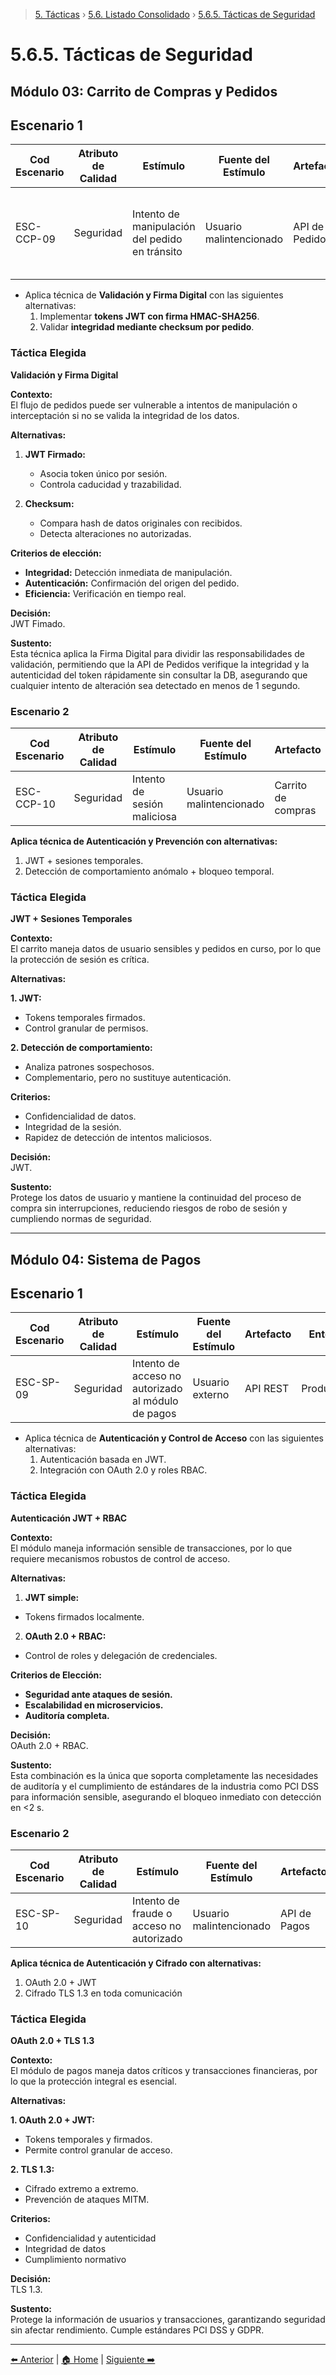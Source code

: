 > [5. Tácticas](../../5.md) › [5.6. Listado Consolidado](../5.6.md) › [5.6.5. Tácticas de Seguridad](5.6.5.md)

# 5.6.5. Tácticas de Seguridad

##  Módulo 03: Carrito de Compras y Pedidos

## Escenario 1

| **Cod Escenario** | **Atributo de Calidad** | **Estímulo** | **Fuente del Estímulo** | **Artefacto** | **Entorno** | **Respuesta** | **Medida de Respuesta** |
|--------------------|--------------------------|---------------|--------------------------|----------------|---------------|--------------------------|---------------------------|
| ESC-CCP-09 | Seguridad | Intento de manipulación del pedido en tránsito | Usuario malintencionado | API de Pedidos | Producción | Se bloquea la operación y se notifica al sistema de seguridad | Evento detectado en < 1 s |

- Aplica técnica de **Validación y Firma Digital** con las siguientes alternativas:  
  1. Implementar **tokens JWT con firma HMAC-SHA256**.  
  2. Validar **integridad mediante checksum por pedido**.

### **Táctica Elegida**
**Validación y Firma Digital**

**Contexto:**  
El flujo de pedidos puede ser vulnerable a intentos de manipulación o interceptación si no se valida la integridad de los datos.

**Alternativas:**  
1. **JWT Firmado:**  
   - Asocia token único por sesión.  
   - Controla caducidad y trazabilidad.  

2. **Checksum:**  
   - Compara hash de datos originales con recibidos.  
   - Detecta alteraciones no autorizadas.  

**Criterios de elección:**  
- **Integridad:** Detección inmediata de manipulación.  
- **Autenticación:** Confirmación del origen del pedido.  
- **Eficiencia:** Verificación en tiempo real.  

**Decisión:**  
JWT Fimado.  

**Sustento:**  
Esta técnica aplica la Firma Digital para dividir las responsabilidades de validación, permitiendo que la API de Pedidos verifique la integridad y la autenticidad del token rápidamente sin consultar la DB, asegurando que cualquier intento de alteración sea detectado en menos de 1 segundo.

### Escenario 2

| **Cod Escenario** | **Atributo de Calidad** | **Estímulo** | **Fuente del Estímulo** | **Artefacto** | **Entorno** | **Respuesta** | **Medida de Respuesta** |
|--------------------|--------------------------|---------------|--------------------------|----------------|--------------|----------------|----------------|
| ESC-CCP-10 | Seguridad | Intento de sesión maliciosa | Usuario malintencionado | Carrito de compras | Producción | Bloqueo y registro de intento | Respuesta < 1 s |

**Aplica técnica de Autenticación y Prevención con alternativas:**  
1. JWT + sesiones temporales.  
2. Detección de comportamiento anómalo + bloqueo temporal.

### **Táctica Elegida**
**JWT + Sesiones Temporales**

**Contexto:**  
El carrito maneja datos de usuario sensibles y pedidos en curso, por lo que la protección de sesión es crítica.

**Alternativas:**

**1. JWT:**  
- Tokens temporales firmados.  
- Control granular de permisos.  

**2. Detección de comportamiento:**  
- Analiza patrones sospechosos.  
- Complementario, pero no sustituye autenticación.  

**Criterios:**  
- Confidencialidad de datos.  
- Integridad de la sesión.  
- Rapidez de detección de intentos maliciosos.  

**Decisión:**  
JWT.

**Sustento:**  
Protege los datos de usuario y mantiene la continuidad del proceso de compra sin interrupciones, reduciendo riesgos de robo de sesión y cumpliendo normas de seguridad.

---

##  Módulo 04: Sistema de Pagos

## Escenario 1

| Cod Escenario | Atributo de Calidad | Estímulo | Fuente del Estímulo | Artefacto | Entorno | Respuesta | Medida de Respuesta |
|----------------|--------------------|-----------|----------------------|------------|-----------|-------------|---------------------|
| ESC-SP-09 | Seguridad | Intento de acceso no autorizado al módulo de pagos | Usuario externo | API REST | Producción | Bloqueo inmediato y registro del intento | Detección < 2 s |

- Aplica técnica de **Autenticación y Control de Acceso** con las siguientes alternativas:  
  1. Autenticación basada en JWT.  
  2. Integración con OAuth 2.0 y roles RBAC.

### **Táctica Elegida**
**Autenticación JWT + RBAC**  

**Contexto:**  
El módulo maneja información sensible de transacciones, por lo que requiere mecanismos robustos de control de acceso.  

**Alternativas:**  
1. **JWT simple:**
- Tokens firmados localmente.  
2. **OAuth 2.0 + RBAC:** 
- Control de roles y delegación de credenciales.  

**Criterios de Elección:**  
- **Seguridad ante ataques de sesión.**  
- **Escalabilidad en microservicios.**  
- **Auditoría completa.**  

**Decisión:**  
OAuth 2.0 + RBAC. 

**Sustento:**  
Esta combinación es la única que soporta completamente las necesidades de auditoría y el cumplimiento de estándares de la industria como PCI DSS para información sensible, asegurando el bloqueo inmediato con detección en <2 s.

### Escenario 2

| **Cod Escenario** | **Atributo de Calidad** | **Estímulo** | **Fuente del Estímulo** | **Artefacto** | **Entorno** | **Respuesta** | **Medida de Respuesta** |
|------------------|------------------------|--------------|------------------------|---------------|-------------|----------------|----------------|
| ESC-SP-10 | Seguridad | Intento de fraude o acceso no autorizado | Usuario malintencionado | API de Pagos | Producción | Bloqueo de la transacción y alerta | Respuesta < 1 s |

**Aplica técnica de Autenticación y Cifrado con alternativas:**  
1. OAuth 2.0 + JWT  
2. Cifrado TLS 1.3 en toda comunicación

### **Táctica Elegida**
**OAuth 2.0 + TLS 1.3**

**Contexto:**  
El módulo de pagos maneja datos críticos y transacciones financieras, por lo que la protección integral es esencial.

**Alternativas:**

**1. OAuth 2.0 + JWT:**  
- Tokens temporales y firmados.  
- Permite control granular de acceso.  

**2. TLS 1.3:**  
- Cifrado extremo a extremo.  
- Prevención de ataques MITM.  

**Criterios:**  
- Confidencialidad y autenticidad  
- Integridad de datos  
- Cumplimiento normativo  

**Decisión:**  
TLS 1.3.

**Sustento:**  
Protege la información de usuarios y transacciones, garantizando seguridad sin afectar rendimiento. Cumple estándares PCI DSS y GDPR.

---

[⬅️ Anterior](../5.6.4/5.6.4.md) | [🏠 Home](../../../README.md) | [Siguiente ➡️](../5.6.6/5.6.6.md)